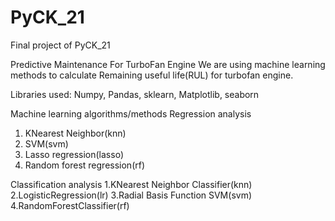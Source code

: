 # PyCK_21
Final project of PyCK_21


Predictive Maintenance For TurboFan Engine
We are using machine learning methods to calculate Remaining useful life(RUL) for turbofan engine.

Libraries used:
Numpy,
Pandas,
sklearn,
Matplotlib,
seaborn


Machine learning algorithms/methods
Regression analysis
  1.  KNearest Neighbor(knn)
  2.  SVM(svm)
  3.  Lasso regression(lasso)
  4.  Random forest regression(rf)

Classification analysis
  1.KNearest Neighbor Classifier(knn)
  2.LogisticRegression(lr)
  3.Radial Basis Function SVM(svm)
  4.RandomForestClassifier(rf)




